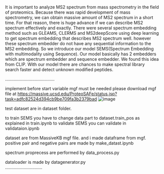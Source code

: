
It is important to analyze MS2 spectrum from mass spectrometry in the field of proteomics. Because there was rapid development of mass spectrometry, we can obtain massive amount of MS2 spectrum in a short time. For that reason, there is huge advance if we can describe MS2 spectrum effectively and exactly. There were several spectrum embedding method such as GLEAMS, CLERMS and MS2deepScore using deep learning to get spectrum embedding that describes MS2 spectrum well. however these spectrum embedder do not have any sequential information to the MS2 embedding. So we introduce our model SEMS(Spectrum Embedding with multimodality using Sequence). Our model basically has 2 embedders which are spectrum embedder and sequence embedder. We found this idea from CLIP. With our model there are chances to make spectral library search faster and detect unknown modified peptides. 

........................................

implement
before start variable mgf must be needed
please download mgf file at https://massive.ucsd.edu/ProteoSAFe/status.jsp?task=adfc82524d394cb9be709fa3b2379bad
![image](https://github.com/tjdudgml3/Sequence-Spectrum-embedding/assets/67582418/6e6c1806-79ca-4f96-82dd-875b2baa3afc)

test dataset are in dataset folder. 

to train SEMS you have to change data part to dataset.train_pos as explained in train.ipynb
to validate SEMS you can validate in validataion.ipynb

dataset are from MassiveKB mgf file. and i made dataframe from mgf.
positive pair and negative pairs are made by make_datast.ipynb

spectrum proprecess are performed by data_process.py

dataloader is made by datagenerator.py  
..............................
